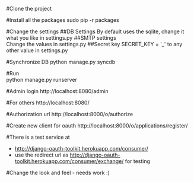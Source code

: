 #Clone the project

#Install all the packages
sudo pip -r packages

#Change the settings
    ##DB Settings
        By default uses the sqlite, change it what you like in settings.py
    ##SMTP settings  
        Change the values in settings.py
    ##Secret key 
        SECRET_KEY = '_' to any other value in settings.py
    

#Synchronize DB
python manage.py syncdb

#Run    
python manage.py runserver


#Admin login
http://localhost:8080/admin

#For others 
http://localhost:8080/

#Authorization url
http://localhost:8000/o/authorize


#Create new client for oauth
http://localhost:8000/o/applications/register/




#There is a test service at
- http://django-oauth-toolkit.herokuapp.com/consumer/
- use the redirect url as http://django-oauth-toolkit.herokuapp.com/consumer/exchange/ for testing


#Change the look and feel - needs work :)
